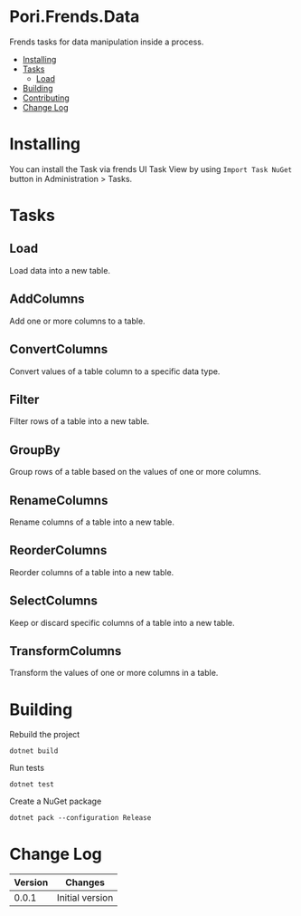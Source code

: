 # Pori.Frends.Data
Frends tasks for data manipulation inside a process.

- [Installing](#installing)
- [Tasks](#tasks)
     - [Load](#Load)
- [Building](#building)
- [Contributing](#contributing)
- [Change Log](#change-log)

# Installing

You can install the Task via frends UI Task View by using `Import Task NuGet` button in Administration > Tasks.

# Tasks

## Load

Load data into a new table.

## AddColumns

Add one or more columns to a table.

## ConvertColumns

Convert values of a table column to a specific data type.

## Filter

Filter rows of a table into a new table.

## GroupBy

Group rows of a table based on the values of one or more columns.

## RenameColumns

Rename columns of a table into a new table.

## ReorderColumns

Reorder columns of a table into a new table.

## SelectColumns

Keep or discard specific columns of a table into a new table.

## TransformColumns

Transform the values of one or more columns in a table.

# Building

Rebuild the project

`dotnet build`

Run tests

`dotnet test`

Create a NuGet package

`dotnet pack --configuration Release`

# Change Log

| Version | Changes |
| ------- | ------- |
| 0.0.1   | Initial version |
